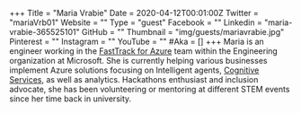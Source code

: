 +++
Title = "Maria Vrabie"
Date = 2020-04-12T00:01:00Z
Twitter = "mariaVrb01"
Website = ""
Type = "guest"
Facebook = ""
Linkedin = "maria-vrabie-365525101"
GitHub = ""
Thumbnail = "img/guests/mariavrabie.jpg"
Pinterest = ""
Instagram = ""
YouTube = ""
#Aka = []
+++
Maria is an engineer working in the [FastTrack for Azure](https://azure.microsoft.com/en-gb/programs/azure-fasttrack/) team within the Engineering organization at Microsoft. She is currently helping various businesses implement Azure solutions focusing on Intelligent agents, [Cognitive Services](https://docs.microsoft.com/en-gb/azure/cognitive-services/), as well as analytics. Hackathons enthusiast and inclusion advocate, she has been volunteering or mentoring at different STEM events since her time back in university.